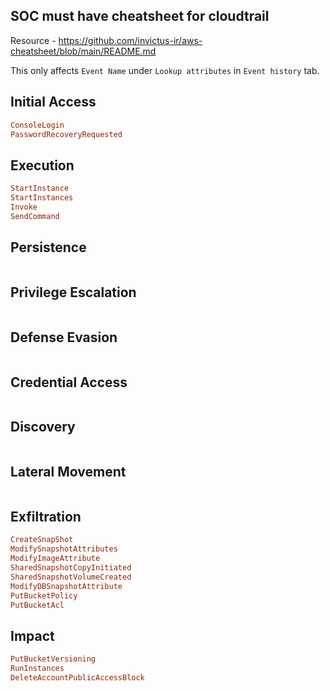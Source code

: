 ## SOC must have cheatsheet for cloudtrail

Resource - https://github.com/invictus-ir/aws-cheatsheet/blob/main/README.md

This only affects `Event Name` under `Lookup attributes` in `Event history` tab.

## Initial Access
```ruby
ConsoleLogin
PasswordRecoveryRequested
```
## Execution
```ruby
StartInstance
StartInstances
Invoke
SendCommand
```
## Persistence
```ruby
```
## Privilege Escalation
```ruby
```
## Defense Evasion
```ruby
```
## Credential Access
```ruby
```
## Discovery
```ruby
```
## Lateral Movement
```ruby
```
## Exfiltration
```ruby
CreateSnapShot
ModifySnapshotAttributes
ModifyImageAttribute
SharedSnapshotCopyInitiated
SharedSnapshotVolumeCreated
ModifyDBSnapshotAttribute
PutBucketPolicy
PutBucketAcl
```
## Impact
```ruby
PutBucketVersioning
RunInstances
DeleteAccountPublicAccessBlock
```

